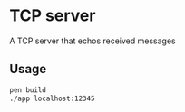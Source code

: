 # TCP server

A TCP server that echos received messages

## Usage

```sh
pen build
./app localhost:12345
```
